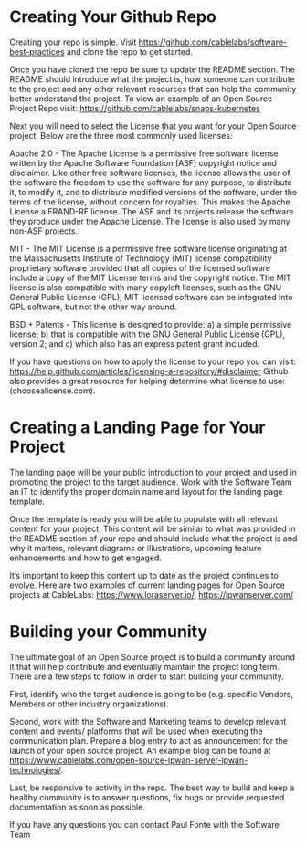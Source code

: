 # Creating Your Github Repo 

Creating your repo is simple. Visit https://github.com/cablelabs/software-best-practices and clone the repo to get started. 

Once you have cloned the repo be sure to update the README section. The README should introduce what the project is, how someone can contribute to the project and any other relevant resources that can help the community better understand the project. To view an example of an Open Source Project Repo visit: https://github.com/cablelabs/snaps-kubernetes  

Next you will need to select the License that you want for your Open Source project. Below are the three most commonly used licenses: 

Apache 2.0 - The Apache License is a permissive free software license written by the Apache Software Foundation (ASF)  copyright notice and disclaimer. Like other free software licenses, the license allows the user of the software the freedom to use the software for any purpose, to distribute it, to modify it, and to distribute modified versions of the software, under the terms of the license, without concern for royalties. This makes the Apache License a FRAND-RF license. The ASF and its projects release the software they produce under the Apache License. The license is also used by many non-ASF projects. 

MIT - The MIT License is a permissive free software license originating at the Massachusetts Institute of Technology (MIT) license compatibility proprietary software provided that all copies of the licensed software include a copy of the MIT License terms and the copyright notice. The MIT license is also compatible with many copyleft licenses, such as the GNU General Public License (GPL); MIT licensed software can be integrated into GPL software, but not the other way around. 

BSD + Patents - This license is designed to provide: a) a simple permissive license; b) that is compatible with the GNU General Public License (GPL), version 2; and c) which also has an express patent grant included. 

 
If you have questions on how to apply the license to your repo you can visit: https://help.github.com/articles/licensing-a-repository/#disclaimer  Github also provides a great resource for helping determine what license to use: (choosealicense.com). 

 

# Creating a Landing Page for Your Project 

The landing page will be your public introduction to your project and used in promoting the project to the target audience.  Work with the Software Team an IT to identify the proper domain name and layout for the landing page template.  

Once the template is ready you will be able to populate with all relevant content for your project.  This content will be similar to what was provided in the README section of your repo and should include what the project is and why it matters, relevant diagrams or illustrations, upcoming feature enhancements and how to get engaged.  

It’s important to keep this content up to date as the project continues to evolve. Here are two examples of current landing pages for Open Source projects at CableLabs: https://www.loraserver.io/, https://lpwanserver.com/  

 

# Building your Community 

The ultimate goal of an Open Source project is to build a community around it that will help contribute and eventually maintain the project long term.  There are a few steps to follow in order to start building your community.  

First, identify who the target audience is going to be (e.g. specific Vendors, Members or other industry organizations).  

Second, work with the Software and Marketing teams to develop relevant content and events/ platforms that will be used when executing the communication plan. Prepare a blog entry to act as announcement for the launch of your open source project. An example blog can be found at https://www.cablelabs.com/open-source-lpwan-server-lpwan-technologies/. 

Last, be responsive to activity in the repo. The best way to build and keep a healthy community is to answer questions, fix bugs or provide requested documentation as soon as possible.  

If you have any questions you can contact Paul Fonte with the Software Team
